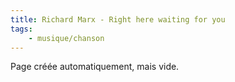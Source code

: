 ```yaml
---
title: Richard Marx - Right here waiting for you
tags:
    - musique/chanson
---
```


Page créée automatiquement, mais vide.
